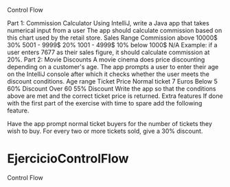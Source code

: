 
Control Flow


Part 1: Commission Calculator
Using IntelliJ, write a Java app that takes numerical input from a user
The app should calculate commission based on this chart used by the retail store.
Sales Range	Commission
above 10000$	30%
5001 - 9999$	20%
1001 - 4999$	10%
below 1000$	N/A
Example: if a user enters 7677 as their sales figure, it should calculate commission at 20%.
Part 2: Movie Discounts
A movie cinema does price discounting depending on a customer's age.
The app prompts a user to enter their age on the IntelliJ console after which it checks whether the user meets the discount conditions.
Age range	Ticket Price
Normal ticket	7 Euros
Below 5	60% Discount
Over 60	55% Discount
Write the app so that the conditions above are met and the correct ticket price is returned.
Extra features
If done with the first part of the exercise with time to spare add the following feature.

Have the app prompt normal ticket buyers for the number of tickets they wish to buy.
For every two or more tickets sold, give a 30% discount.
# EjercicioControlFlow
Control Flow
